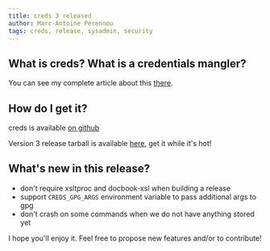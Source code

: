 ```yaml
---
title: creds 3 released
author: Marc-Antoine Perennou
tags: creds, release, sysadmin, security
---
```


## What is creds? What is a credentials mangler?

You can see my complete article about this [there](http://www.imagination-land.org/posts/2016-02-07-creds-1-released.html).

## How do I get it?

creds is available [on github](https://github.com/Keruspe/creds)

Version 3 release tarball is available [here](http://www.imagination-land.org/files/creds/creds-3.tar.xz), get it while it's hot!

## What's new in this release?

- don't require xsltproc and docbook-xsl when building a release
- support `CREDS_GPG_ARGS` environment variable to pass additional args to gpg
- don't crash on some commands when we do not have anything stored yet

I hope you'll enjoy it. Feel free to propose new features and/or to contribute!

